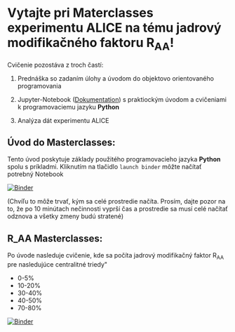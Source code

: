 # Vytajte pri Materclasses experimentu ALICE na tému jadrový modifikačného faktoru R<sub>AA</sub>!

Cvičenie pozostáva z troch častí:

1) Prednáška so zadaním úlohy a úvodom do objektovo orientovaného programovania

2) Jupyter-Notebook ([Dokumentation](https://jupyter-notebook.readthedocs.io/en/stable/notebook.html#notebook-user-interface)) s praktiockým úvodom a cvičeniami k programovaciemu jazyku __Python__

3) Analýza dát experimentu ALICE

## Úvod do Masterclasses:

Tento úvod poskytuje základy použitého programovacieho jazyka __Python__ spolu s príkladmi. Kliknutím na tlačidlo ```launch binder``` môžte načítať potrebný Notebook

[![Binder](https://mybinder.org/badge_logo.svg)](https://mybinder.org/v2/gh/lhusova/ALICE_MC_RAA/main?filepath=ALICE_RAA_python_uvod.ipynb)

 (Chvíľu to môže trvať, kým sa celé prostredie načíta. Prosím, dajte pozor na to, že po 10 minútach nečinnosti vyprší čas a prostredie sa musí celé načítať odznova a všetky zmeny budú stratené)

## R_AA Masterclasses:

Po úvode nasleduje cvičenie, kde sa počíta jadrový modifikačný faktor R<sub>AA</sub> pre nasledujúce centralitné triedy"

*  0-5%
* 10-20%
* 30-40% 
* 40-50%
* 70-80%

[![Binder](https://mybinder.org/badge_logo.svg)](https://mybinder.org/v2/gh/lhusova/ALICE_MC_RAA/main?filepath=ALICE_RAA.ipynb)
